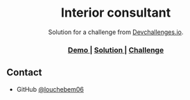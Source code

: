 <!-- Please update value in the {}  -->

<h1 align="center">Interior consultant</h1>

<div align="center">
   Solution for a challenge from  <a href="http://devchallenges.io" target="_blank">Devchallenges.io</a>.
</div>

<div align="center">
  <h3>
    <a href="https://louchebem06.github.io/Interior-Consultant-devchallenges.io/interior-consultant">
      Demo
    </a>
    <span> | </span>
    <a href="https://github.com/louchebem06/Interior-Consultant-devchallenges.io">
      Solution
    </a>
    <span> | </span>
    <a href="https://devchallenges.io/challenges/Jymh2b2FyebRTUljkNcb">
      Challenge
    </a>
  </h3>
</div>

## Contact

- GitHub [@louchebem06](https://github.com/louchebem06)
